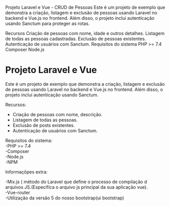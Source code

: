 Projeto Laravel e Vue - CRUD de Pessoas
Este é um projeto de exemplo que demonstra a criação, listagem e exclusão de pessoas usando Laravel no backend e Vue.js no frontend. Além disso, o projeto inclui autenticação usando Sanctum para proteger as rotas.

Recursos
Criação de pessoas com nome, idade e outros detalhes.
Listagem de todas as pessoas cadastradas.
Exclusão de pessoas existentes.
Autenticação de usuários com Sanctum.
Requisitos do sistema
PHP >= 7.4
Composer
Node.js
<h1>Projeto Laravel e Vue</h1>

Este é um projeto de exemplo que demonstra a criação, listagem e exclusão de pessoas usando Laravel no backend e Vue.js no frontend. Além disso, o projeto inclui autenticação usando Sanctum.

Recursos:

<ul>
  <li>Criação de pessoas com nome, descrição.</li>
  <li>Listagem de todas as pessoas.</li>
  <li>Exclusão de posts existentes.</li>
  <li>Autenticação de usuários com Sanctum.</li>
</ul>

Requisitos do sistema:
<br>
    -PHP >= 7.4
<br>
-Composer
<br>
-Node.js
<br>
-NPM

Informaçõpes extra:

-Mix.js ( método do Laravel que define o processo de compilação d arquivos JS.(Especifíca o arquivo js principal da sua aplicação vue).
<br>
-Vue-router
<br>
-Utilização da versão 5 do nosso bootstrap(ui bootstrap)